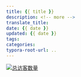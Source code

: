 ```yaml
---
title: {{ title }}
description: <!-- more -->
translate_title: 
date: {{ date }}
updated: {{ date }}
tags: 
categories: 
typora-root-url: ..
---
```


[![总访客数量](https://visitor-count-badge.herokuapp.com/total.svg?repo_id=www.holidaypenguin.com)](https://github.com/jwenjian/visitor-count-badge)
